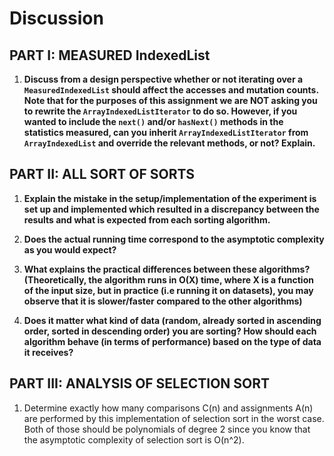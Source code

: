 # Discussion

## PART I: MEASURED IndexedList

1. **Discuss from a design perspective whether or not iterating over a `MeasuredIndexedList` should affect the accesses and mutation counts. Note that for the purposes of this assignment we are NOT asking you to rewrite the `ArrayIndexedListIterator` to do so. However, if you wanted to include the `next()` and/or `hasNext()` methods in the statistics measured, can you inherit `ArrayIndexedListIterator` from `ArrayIndexedList` and override the relevant methods, or not? Explain.**




## PART II: ALL SORT OF SORTS

1. **Explain the mistake in the setup/implementation of the experiment is set up and implemented which resulted in a discrepancy between the results and what is expected from each sorting algorithm.**



2. **Does the actual running time correspond to the asymptotic complexity as you would expect?**



3. **What explains the practical differences between these algorithms? (Theoretically, the algorithm runs in O(X) time, where X is a function of the input size, but in practice (i.e running it on datasets), you may observe that it is slower/faster compared to the other algorithms)**



4. **Does it matter what kind of data (random, already sorted in ascending order, sorted in descending order) you are sorting? How should each algorithm behave (in terms of performance) based on the type of data it receives?**




## PART III: ANALYSIS OF SELECTION SORT

1. Determine exactly how many comparisons C(n) and assignments A(n) are performed by this implementation of selection sort in the worst case. Both of those should be polynomials of degree 2 since you know that the asymptotic complexity of selection sort is O(n^2).

